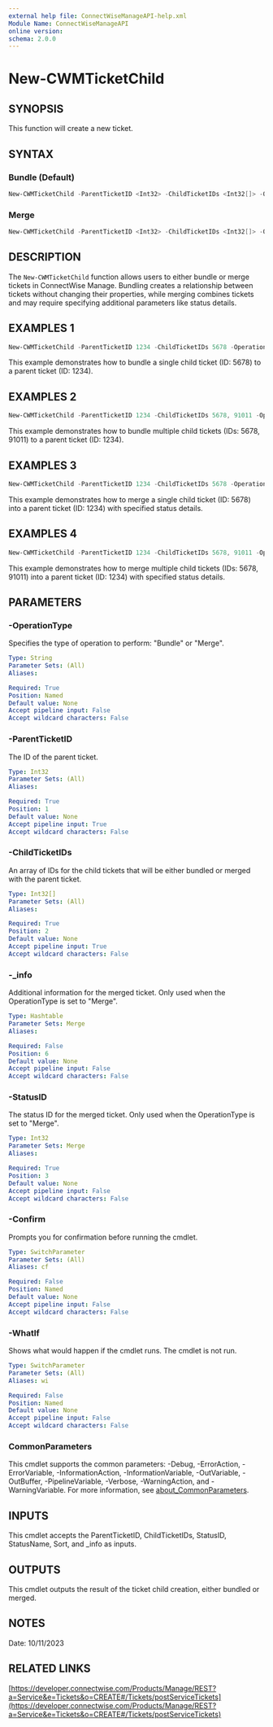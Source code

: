 ```yaml
---
external help file: ConnectWiseManageAPI-help.xml
Module Name: ConnectWiseManageAPI
online version:
schema: 2.0.0
---
```


# New-CWMTicketChild

## SYNOPSIS
This function will create a new ticket.

## SYNTAX

### Bundle (Default)
```powershell
New-CWMTicketChild -ParentTicketID <Int32> -ChildTicketIDs <Int32[]> -OperationType Bundle [<CommonParameters>]
```

### Merge
```powershell
New-CWMTicketChild -ParentTicketID <Int32> -ChildTicketIDs <Int32[]> -OperationType Merge -StatusID <Int32> -StatusName <String> -Sort <Int32> -_info <Hashtable> [<CommonParameters>]
```

## DESCRIPTION

The `New-CWMTicketChild` function allows users to either bundle or merge tickets in ConnectWise Manage.
Bundling creates a relationship between tickets without changing their properties, while merging combines tickets 
and may require specifying additional parameters like status details.


## EXAMPLES 1

```powershell
New-CWMTicketChild -ParentTicketID 1234 -ChildTicketIDs 5678 -OperationType Bundle
```
This example demonstrates how to bundle a single child ticket (ID: 5678) to a parent ticket (ID: 1234).
## EXAMPLES 2
```powershell
New-CWMTicketChild -ParentTicketID 1234 -ChildTicketIDs 5678, 91011 -OperationType Bundle
```
This example demonstrates how to bundle multiple child tickets (IDs: 5678, 91011) to a parent ticket (ID: 1234).

## EXAMPLES 3
```powershell
New-CWMTicketChild -ParentTicketID 1234 -ChildTicketIDs 5678 -OperationType Merge -StatusID 1 -StatusName "Closed" -Sort 0 -_info @{ additionalProp1 = "value1"; additionalProp2 = "value2" }
```
This example demonstrates how to merge a single child ticket (ID: 5678) into a parent ticket (ID: 1234) with specified status details.

## EXAMPLES 4
```powershell
New-CWMTicketChild -ParentTicketID 1234 -ChildTicketIDs 5678, 91011 -OperationType Merge -StatusID 1 -StatusName "Closed" -Sort 0 -_info @{ additionalProp1 = "value1"; additionalProp2 = "value2" }
```
This example demonstrates how to merge multiple child tickets (IDs: 5678, 91011) into a parent ticket (ID: 1234) with specified status details.



## PARAMETERS

### -OperationType
Specifies the type of operation to perform: "Bundle" or "Merge".

```yaml
Type: String
Parameter Sets: (All)
Aliases:

Required: True
Position: Named
Default value: None
Accept pipeline input: False
Accept wildcard characters: False
```

### -ParentTicketID
The ID of the parent ticket.

```yaml
Type: Int32
Parameter Sets: (All)
Aliases:

Required: True
Position: 1
Default value: None
Accept pipeline input: True
Accept wildcard characters: False
```

### -ChildTicketIDs
An array of IDs for the child tickets that will be either bundled or merged with the parent ticket.

```yaml
Type: Int32[]
Parameter Sets: (All)
Aliases:

Required: True
Position: 2
Default value: None
Accept pipeline input: True
Accept wildcard characters: False
```

### -_info
Additional information for the merged ticket. Only used when the OperationType is set to "Merge".

```yaml
Type: Hashtable
Parameter Sets: Merge
Aliases:

Required: False
Position: 6
Default value: None
Accept pipeline input: False
Accept wildcard characters: False
```

### -StatusID
The status ID for the merged ticket. Only used when the OperationType is set to "Merge".

```yaml
Type: Int32
Parameter Sets: Merge
Aliases:

Required: True
Position: 3
Default value: None
Accept pipeline input: False
Accept wildcard characters: False
```


### -Confirm
Prompts you for confirmation before running the cmdlet.

```yaml
Type: SwitchParameter
Parameter Sets: (All)
Aliases: cf

Required: False
Position: Named
Default value: None
Accept pipeline input: False
Accept wildcard characters: False
```

### -WhatIf
Shows what would happen if the cmdlet runs.
The cmdlet is not run.

```yaml
Type: SwitchParameter
Parameter Sets: (All)
Aliases: wi

Required: False
Position: Named
Default value: None
Accept pipeline input: False
Accept wildcard characters: False
```

### CommonParameters
This cmdlet supports the common parameters: -Debug, -ErrorAction, -ErrorVariable, -InformationAction, -InformationVariable, -OutVariable, -OutBuffer, -PipelineVariable, -Verbose, -WarningAction, and -WarningVariable. For more information, see [about_CommonParameters](http://go.microsoft.com/fwlink/?LinkID=113216).

## INPUTS

This cmdlet accepts the ParentTicketID, ChildTicketIDs, StatusID, StatusName, Sort, and _info as inputs.


## OUTPUTS

This cmdlet outputs the result of the ticket child creation, either bundled or merged.

## NOTES
Date: 10/11/2023

## RELATED LINKS

[https://developer.connectwise.com/Products/Manage/REST?a=Service&e=Tickets&o=CREATE#/Tickets/postServiceTickets](https://developer.connectwise.com/Products/Manage/REST?a=Service&e=Tickets&o=CREATE#/Tickets/postServiceTickets)
